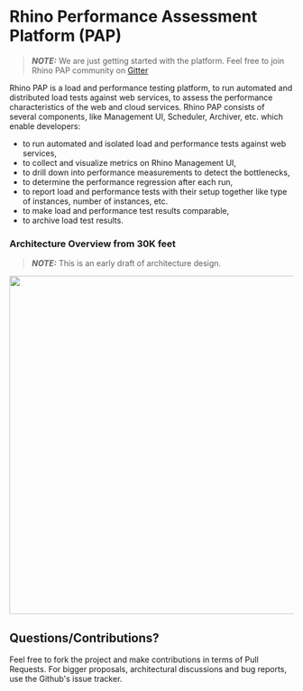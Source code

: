 # Rhino Performance Assessment Platform (PAP)

> **_NOTE:_** We are just getting started with the platform. Feel free to join Rhino PAP community on [Gitter](https://gitter.im/ryos-io/Rhino)

Rhino PAP is a load and performance testing platform, to run automated and distributed load tests against web services, 
to assess the performance characteristics of the web and cloud services. Rhino PAP consists of several components, like Management UI, Scheduler, 
Archiver, etc. which enable developers:

* to run automated and isolated load and performance tests against web services, 
* to collect and visualize metrics on Rhino Management UI, 
* to drill down into performance measurements to detect the bottlenecks, 
* to determine the performance regression after each run, 
* to report load and performance tests with their setup together like type of instances, number of instances, etc.  
* to make load and performance test results comparable, 
* to archive load test results.

### Architecture Overview from 30K feet

> **_NOTE:_** This is an early draft of architecture design. 

<p align="center">
  <img src="https://github.com/ryos-io/Rhino-PAP/blob/master/system_arch.png"  width="600"/>
</p>

Questions/Contributions?
---

Feel free to fork the project and make contributions in terms of Pull Requests. For bigger 
proposals, architectural discussions and bug reports, use the Github's issue tracker.
